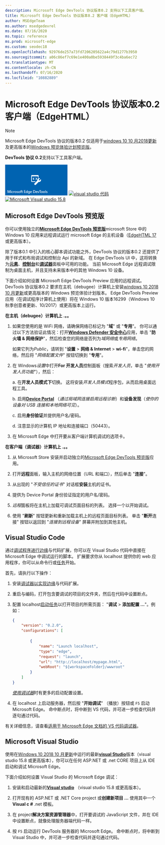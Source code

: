 ```yaml
---
description: Microsoft Edge DevTools 协议版本0.2 支持以下工具客户端。
title: Microsoft Edge DevTools 协议版本0.2 客户端（EdgeHTML）
author: MSEdgeTeam
ms.author: msedgedevrel
ms.date: 07/16/2020
ms.topic: reference
ms.prod: microsoft-edge
ms.custom: seodec18
ms.openlocfilehash: 92976de257a73fd7206205622a4c79d1277b3950
ms.sourcegitcommit: a06c86ef7c69e1e400a0be5938449f3c4ba6ec72
ms.translationtype: MT
ms.contentlocale: zh-CN
ms.lasthandoff: 07/16/2020
ms.locfileid: "10882889"
---
```

# Microsoft Edge DevTools 协议版本0.2 客户端（EdgeHTML）  

> [!NOTE]
> Microsoft Edge DevTools 协议的版本0.2 仅适用于[windows 10 10 月2018更新](/windows/uwp/whats-new/windows-10-build-17763)及更高版本的[Windows 预览体验计划预览版](https://insider.windows.com/en-us/getting-started/)。  

**DevTools 协议 0.2**支持以下工具客户端。

[ ![ Microsoft Edge DevTools 预览](../media/microsoft-edge-devtools.png)](#microsoft-edge-devtools-preview) [ ![ visual studio 代码](../media/visual-studio-code.png)](#visual-studio-code) [ ![ Microsoft Visual studio 15.8](../media/visual-studio-2017.png)](#microsoft-visual-studio)

## Microsoft Edge DevTools 预览版

你可以使用独立的[**Microsoft Edge DevTools 预览版**](https://www.microsoft.com/store/p/microsoft-edge-devtools-preview/9mzbfrmz0mnj?activetab=pivot%3aoverviewtab)microsoft Store 中的 Windows 10 应用来远程调试运行 microsoft Edge 的主机设备（[EdgeHTML 17](../../dev-guide.md)或更高版本）。

除了版本0.1 中引入的核心脚本调试功能之外，DevTools 协议的版本0.2 还提供了用于样式和布局调试和控制台 Api 的新域。 在 Edge DevTools UI 中，这将转换为[**元素**](../../devtools-guide/elements.md)、[**控制台**](../../devtools-guide/console.md)和[**调试器**](../../devtools-guide/debugger.md)面板中可用的功能。 当前 Microsoft Edge 远程调试限制为桌面主机，并且支持未来版本中的其他 Windows 10 设备。

下面介绍如何设置 Microsoft Edge DevTools Preview 应用的远程调试。 DevTools 协议版本0.2 要求在主机（debugee）计算机上安装[windows 10 2018 10 月更新](/windows/uwp/whats-new/windows-10-build-17763)或更高版本的 Windows 预览体验计划版本。 Edge DevTools Preview 应用（在调试程序计算机上使用）将在 Windows 10 版本16299（Windows 10 秋季创意者更新、10/2017）或更高版本上运行。

**在主机（debugee）计算机上 .。。**

1. 如果您使用的是 WiFi 网络，请确保网络已标记为 "**域**" 或 "**专用**"。 你可以通过以下方法验证此情况：打开[**Windows Defender 安全中心**](/windows/security/threat-protection/windows-defender-security-center/windows-defender-security-center)应用，单击 "**防火墙 & 网络保护**"，然后检查您的网络是否列为*域网络*或*专用网络*。 

    如果它列为*Public*，请转到 "**设置**  >  **网络 & Internet**  >  **wi-fi**"，单击您的网络，然后将 "*网络配置文件*" 按钮切换到 "**专用**"。

2. 在 Windows*设置*中打开**For 开发人员**控制面板（搜索*开发人员*，单击 "*使用开发人员功能*"），然后： 

    a. 在**开发人员模式下**切换。 这将安装*开发人员模式*程序包，从而启用桌面远程工具。

    b. 启用[**Device Portal**](/windows/uwp/debug-test-perf/device-portal) （*通过局域网连接启用远程诊断*）和**设备发现**（*使你的设备对 USB 连接和本地网络可见*）。

    c. 启用**身份验证**并提供用户名/密码。

    d. 注意显示的计算机 IP 地址和连接端口（50443）。

3. 在 Microsoft Edge 中打开要从客户端计算机调试的选项卡。

**在客户端（调试器）计算机上 .。。**

1.  从 Microsoft Store 安装并启动独立的[Microsoft Edge DevTools 预览版](https://www.microsoft.com/store/p/microsoft-edge-devtools-preview/9mzbfrmz0mnj?activetab=pivot%3aoverviewtab)应用。

2. 打开**远程**面板，输入主机的网络位置（URL 和端口），然后单击 "**连接**"。

3. 从出现的 "*不受信任的证书*" 对话框**安装**主机的证书。

4. 提供为 Device Portal 身份验证指定的用户名/密码。

5. *远程*面板将在主机上加载可调试页面目标的列表。 选择一个以开始调试。

6. 使用 "**刷新**" 按钮更新和重新加载主机上的远程页面目标列表。 单击 "**断开**连接" 按钮以返回到 "*连接到远程设备*" 屏幕并附加到其他主机。

## Visual Studio Code

通过[调试程序进行边缘](https://marketplace.visualstudio.com/items?itemName=msjsdiag.debugger-for-edge)与代码扩展，你可以在 Visual Studio 代码中直接在 Microsoft Edge 中调试运行的脚本。 扩展要求你从 localhost 提供你的 web 应用程序，你可以从命令行或[任务](https://code.visualstudio.com/docs/editor/tasks)开始。

首先，请执行以下操作：

1. 安装[调试器以实现边缘](https://marketplace.visualstudio.com/items?itemName=msjsdiag.debugger-for-edge)与代码扩展。

2. 重启与编码，打开包含要调试的项目的文件夹，然后在代码中设置断点。

3. 配置 localhost[启动任务](https://code.visualstudio.com/docs/editor/debugging#_launch-configurations)以打开项目的所需页面： "**调试**  >  **添加配置 ...**"。例如：

    ```json
    {
        "version": "0.2.0",
        "configurations": [

            {
                "name": "Launch localhost",
                "type": "edge",
                "request": "launch",
                "url": "http://localhost/mypage.html",
                "webRoot": "${workspaceFolder}/wwwroot"
            }
        ]
    }
    ```

    [*使用调试器*](https://github.com/Microsoft/vscode-edge-debug2#using-the-debugger)时有更多的启动配置设置。 

4. 在 localhost 上启动服务器，然后按 "**开始调试**" （播放）按钮或 `F5` 启动 Microsoft Edge。 命中断点时，将中断到 VS 代码，并可进一步检查代码并逐句通过代码。

有关详细信息，请查看[适用于 Microsoft Edge 文档的 VS 代码调试器](https://github.com/Microsoft/vscode-edge-debug2#----vs-code---debugger-for-microsoft-edge--)。

## Microsoft Visual Studio

使用在[Windows 10 2018 10 月更新](/windows/uwp/whats-new/windows-10-build-17763)中运行的最新[**visual Studio**](https://www.visualstudio.com)版本（visual studio 15.8 或更高版本），你可以在任何 ASP.NET 或 .net CORE 项目上从 IDE 启动和调试 Microsoft Edge。

下面介绍如何设置 Visual Studio 的 Microsoft Edge 调试：

1.  安装和启动最新的[**Visual studio**](https://www.visualstudio.com/) （visual studio 15.8 或更高版本）。

2. 打开现有的 ASP.NET 或 .NET Core project 或**创建新项目 ...** 使用其中一个**Visual c #** .net 模板。

3. 在 project**解决方案资源管理器**中，打开要调试的 JavaScript 文件，并在 IDE 中设置断点，就像处理服务器端代码一样。

4. 按 `F5` 启动运行 DevTools 服务器的 Microsoft Edge。 命中断点时，将中断到 Visual Studio 中，并可进一步检查代码并逐句通过代码。

